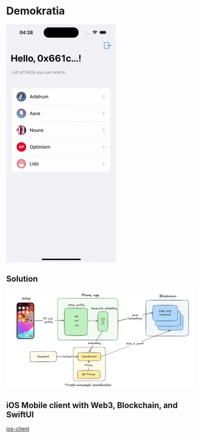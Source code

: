# Demokratia
![App](https://github.com/ConfidentiDemokratia/.github/blob/main/sim.gif)
## Solution
![Image alt](https://github.com/ConfidentiDemokratia/.github/blob/main/scheme.png)

## iOS Mobile client with Web3, Blockchain, and SwiftUI
 [ios-client](https://github.com/ConfidentiDemokratia/ios-client)

